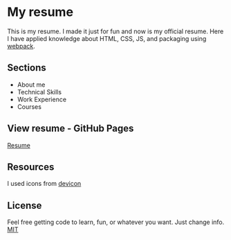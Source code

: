 # My resume

This is my resume. I made it just for fun and now is my official resume. Here I have applied knowledge about HTML, CSS, JS, and packaging using [webpack](https://webpack.js.org/).

## Sections

- About me
- Technical Skills
- Work Experience
- Courses

## View resume - GitHub Pages

[Resume](https://salatielosorno.github.io/resume)

## Resources

I used icons from [devicon](https://devicon.dev/)

## License

Feel free getting code to learn, fun, or whatever you want. Just change info.
[MIT](https://choosealicense.com/licenses/mit/)
